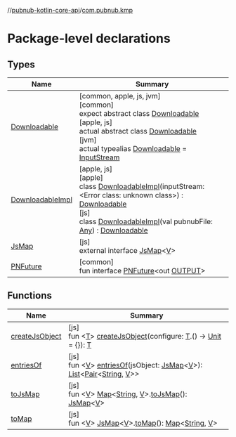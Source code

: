 //[pubnub-kotlin-core-api](../../index.md)/[com.pubnub.kmp](index.md)

# Package-level declarations

## Types

| Name | Summary |
|---|---|
| [Downloadable](-downloadable/index.md) | [common, apple, js, jvm]<br>[common]<br>expect abstract class [Downloadable](-downloadable/index.md)<br>[apple, js]<br>actual abstract class [Downloadable](-downloadable/index.md)<br>[jvm]<br>actual typealias [Downloadable](-downloadable/index.md) = [InputStream](https://docs.oracle.com/javase/8/docs/api/java/io/InputStream.html) |
| [DownloadableImpl](../../../../pubnub-kotlin/pubnub-kotlin-core-api/pubnub-kotlin-core-api/com.pubnub.kmp/[js]-downloadable-impl/index.md) | [apple, js]<br>[apple]<br>class [DownloadableImpl]([apple]-downloadable-impl/index.md)(inputStream: <!---  GfmCommand {"@class":"org.jetbrains.dokka.gfm.ResolveLinkGfmCommand","dri":{"packageName":"","classNames":"<Error class: unknown class>","callable":null,"target":{"@class":"org.jetbrains.dokka.links.PointingToDeclaration"},"extra":null}} --->&lt;Error class: unknown class&gt;<!--- --->) : [Downloadable](-downloadable/index.md)<br>[js]<br>class [DownloadableImpl]([js]-downloadable-impl/index.md)(val pubnubFile: [Any](https://kotlinlang.org/api/latest/jvm/stdlib/kotlin/-any/index.html)) : [Downloadable](-downloadable/index.md) |
| [JsMap](-js-map/index.md) | [js]<br>external interface [JsMap](-js-map/index.md)&lt;[V](-js-map/index.md)&gt; |
| [PNFuture](-p-n-future/index.md) | [common]<br>fun interface [PNFuture](-p-n-future/index.md)&lt;out [OUTPUT](-p-n-future/index.md)&gt; |

## Functions

| Name | Summary |
|---|---|
| [createJsObject](create-js-object.md) | [js]<br>fun &lt;[T](create-js-object.md)&gt; [createJsObject](create-js-object.md)(configure: [T](create-js-object.md).() -&gt; [Unit](https://kotlinlang.org/api/latest/jvm/stdlib/kotlin/-unit/index.html) = {}): [T](create-js-object.md) |
| [entriesOf](entries-of.md) | [js]<br>fun &lt;[V](entries-of.md)&gt; [entriesOf](entries-of.md)(jsObject: [JsMap](-js-map/index.md)&lt;[V](entries-of.md)&gt;): [List](https://kotlinlang.org/api/latest/jvm/stdlib/kotlin.collections/-list/index.html)&lt;[Pair](https://kotlinlang.org/api/latest/jvm/stdlib/kotlin/-pair/index.html)&lt;[String](https://kotlinlang.org/api/latest/jvm/stdlib/kotlin/-string/index.html), [V](entries-of.md)&gt;&gt; |
| [toJsMap](to-js-map.md) | [js]<br>fun &lt;[V](to-js-map.md)&gt; [Map](https://kotlinlang.org/api/latest/jvm/stdlib/kotlin.collections/-map/index.html)&lt;[String](https://kotlinlang.org/api/latest/jvm/stdlib/kotlin/-string/index.html), [V](to-js-map.md)&gt;.[toJsMap](to-js-map.md)(): [JsMap](-js-map/index.md)&lt;[V](to-js-map.md)&gt; |
| [toMap](to-map.md) | [js]<br>fun &lt;[V](to-map.md)&gt; [JsMap](-js-map/index.md)&lt;[V](to-map.md)&gt;.[toMap](to-map.md)(): [Map](https://kotlinlang.org/api/latest/jvm/stdlib/kotlin.collections/-map/index.html)&lt;[String](https://kotlinlang.org/api/latest/jvm/stdlib/kotlin/-string/index.html), [V](to-map.md)&gt; |
